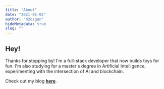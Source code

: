 ```yaml
---
title: "About"
date: "2021-01-02"
author: "m2ozgun"
hideMetadata: true
slug: ""
---
```


## Hey!

Thanks for stopping by! I'm a full-stack developer that now builds toys for fun. I'm also studying for a master's degree in Artificial Intelligence, experimenting with the intersection of AI and blockchain.


Check out my blog **[here](/blog)**.